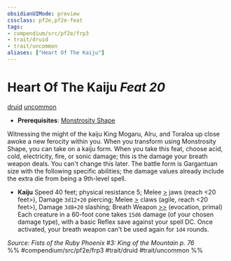 ```yaml
---
obsidianUIMode: preview
cssclass: pf2e,pf2e-feat
tags:
- compendium/src/pf2e/frp3
- trait/druid
- trait/uncommon
aliases: ["Heart Of The Kaiju"]
---
```

# Heart Of The Kaiju  *Feat 20*  
[druid](/rules/traits/druid.md)  [uncommon](/rules/traits/uncommon.md)  

- **Prerequisites**: [Monstrosity Shape](/compendium/feats/monstrosity-shape.md)

Witnessing the might of the kaiju King Mogaru, Alru, and Toraloa up close awoke a new ferocity within you. When you transform using Monstrosity Shape, you can take on a kaiju form. When you take this feat, choose acid, cold, electricity, fire, or sonic damage; this is the damage your breath weapon deals. You can't change this later. The battle form is Gargantuan size with the following specific abilities; the damage values already include the extra die from being a 9th-level spell.

- **Kaiju** Speed 40 feet; physical resistance 5; Melee [>](/rules/core-rulebook/chapter-9-playing-the-game.md#Actions "Single Action") jaws (reach <20 feet>), Damage `3d12+20` piercing; Melee [>](/rules/core-rulebook/chapter-9-playing-the-game.md#Actions "Single Action") claws (agile, reach <20 feet>), Damage `3d8+20` slashing; Breath Weapon [>>](/rules/core-rulebook/chapter-9-playing-the-game.md#Actions "Two-Action") (evocation, primal) Each creature in a 60-foot cone takes `15d6` damage (of your chosen damage type), with a basic Reflex save against your spell DC. Once activated, your breath weapon can't be used again for `1d4` rounds.

*Source: Fists of the Ruby Phoenix #3: King of the Mountain p. 76*  
%% #compendium/src/pf2e/frp3 #trait/druid #trait/uncommon %%